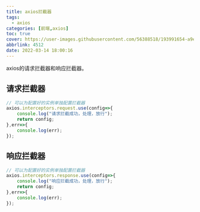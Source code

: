 ```yaml
---
title: axios拦截器
tags:
  - axios
categories: [前端,axios]
toc: true
cover: https://user-images.githubusercontent.com/56388518/193991654-a9e2f427-cb5f-49b7-8859-f2c2f32889c0.png
abbrlink: 4512
date: 2022-03-14 18:00:16
---
```


axios的请求拦截器和响应拦截器。

<!--more-->

## 请求拦截器

```js
// 可以为配置好的实例单独配置拦截器
axios.interceptors.request.use(config=>{
    console.log("请求拦截成功，处理，放行");
    return config;
},err=>{
    console.log(err);
});
```

## 响应拦截器

```js
// 可以为配置好的实例单独配置拦截器
axios.interceptors.response.use(config=>{
    console.log("响应拦截成功，处理，放行");
    return config;
},err=>{
    console.log(err);
});
```
